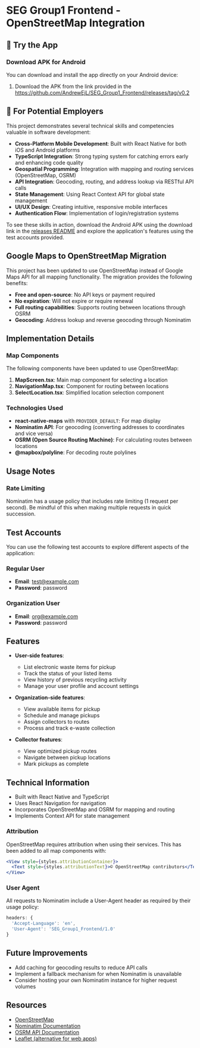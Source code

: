 # SEG Group1 Frontend - OpenStreetMap Integration

## 📱 Try the App

### Download APK for Android
You can download and install the app directly on your Android device:

1. Download the APK from the link provided in the https://github.com/AndrewEjL/SEG_Group1_Frontend/releases/tag/v0.2

## 💼 For Potential Employers

This project demonstrates several technical skills and competencies valuable in software development:

- **Cross-Platform Mobile Development**: Built with React Native for both iOS and Android platforms
- **TypeScript Integration**: Strong typing system for catching errors early and enhancing code quality
- **Geospatial Programming**: Integration with mapping and routing services (OpenStreetMap, OSRM)
- **API Integration**: Geocoding, routing, and address lookup via RESTful API calls
- **State Management**: Using React Context API for global state management
- **UI/UX Design**: Creating intuitive, responsive mobile interfaces
- **Authentication Flow**: Implementation of login/registration systems

To see these skills in action, download the Android APK using the download link in the [releases README](./releases/README.md) and explore the application's features using the test accounts provided.

## Google Maps to OpenStreetMap Migration

This project has been updated to use OpenStreetMap instead of Google Maps API for all mapping functionality. The migration provides the following benefits:

- **Free and open-source**: No API keys or payment required
- **No expiration**: Will not expire or require renewal
- **Full routing capabilities**: Supports routing between locations through OSRM
- **Geocoding**: Address lookup and reverse geocoding through Nominatim

## Implementation Details

### Map Components

The following components have been updated to use OpenStreetMap:

1. **MapScreen.tsx**: Main map component for selecting a location
2. **NavigationMap.tsx**: Component for routing between locations 
3. **SelectLocation.tsx**: Simplified location selection component

### Technologies Used

- **react-native-maps** with `PROVIDER_DEFAULT`: For map display
- **Nominatim API**: For geocoding (converting addresses to coordinates and vice versa)
- **OSRM (Open Source Routing Machine)**: For calculating routes between locations
- **@mapbox/polyline**: For decoding route polylines

## Usage Notes

### Rate Limiting

Nominatim has a usage policy that includes rate limiting (1 request per second). Be mindful of this when making multiple requests in quick succession.

## Test Accounts

You can use the following test accounts to explore different aspects of the application:

### Regular User
- **Email**: test@example.com
- **Password**: password

### Organization User
- **Email**: org@example.com
- **Password**: password 

## Features

- **User-side features**:
  - List electronic waste items for pickup
  - Track the status of your listed items
  - View history of previous recycling activity
  - Manage your user profile and account settings

- **Organization-side features**:
  - View available items for pickup
  - Schedule and manage pickups
  - Assign collectors to routes
  - Process and track e-waste collection

- **Collector features**:
  - View optimized pickup routes
  - Navigate between pickup locations
  - Mark pickups as complete

## Technical Information

- Built with React Native and TypeScript
- Uses React Navigation for navigation
- Incorporates OpenStreetMap and OSRM for mapping and routing
- Implements Context API for state management

### Attribution

OpenStreetMap requires attribution when using their services. This has been added to all map components with:

```jsx
<View style={styles.attributionContainer}>
  <Text style={styles.attributionText}>© OpenStreetMap contributors</Text>
</View>
```

### User Agent

All requests to Nominatim include a User-Agent header as required by their usage policy:

```javascript
headers: {
  'Accept-Language': 'en',
  'User-Agent': 'SEG_Group1_Frontend/1.0'
}
```

## Future Improvements

- Add caching for geocoding results to reduce API calls
- Implement a fallback mechanism for when Nominatim is unavailable
- Consider hosting your own Nominatim instance for higher request volumes

## Resources

- [OpenStreetMap](https://www.openstreetmap.org/)
- [Nominatim Documentation](https://nominatim.org/release-docs/latest/)
- [OSRM API Documentation](http://project-osrm.org/docs/v5.5.1/api/)
- [Leaflet (alternative for web apps)](https://leafletjs.com/)
